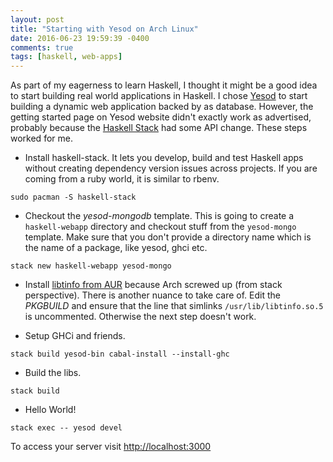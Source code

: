 ```yaml
---
layout: post
title: "Starting with Yesod on Arch Linux"
date: 2016-06-23 19:59:39 -0400
comments: true
tags: [haskell, web-apps]
---
```

As part of my eagerness to learn Haskell, I thought it might be a good idea to start building real world applications in Haskell. I chose
[Yesod](http://www.yesodweb.com/) to start building a dynamic web application backed by as database. However, the getting started page on
Yesod website didn't exactly work as advertised, probably because the [Haskell Stack](http://docs.haskellstack.org/en/stable/README/)
had some API change. These steps worked for me.

* Install haskell-stack. It lets you develop, build and test Haskell apps without creating dependency version issues across projects.
If you are coming from a ruby world, it is similar to rbenv.


`sudo pacman -S haskell-stack`


* Checkout the *yesod-mongodb* template. This is going to create a `haskell-webapp` directory and checkout stuff from the `yesod-mongo` template.
Make sure that you don't provide a directory name which is the name of a package, like yesod, ghci etc.

`stack new haskell-webapp yesod-mongo`

* Install [libtinfo from AUR](https://aur.archlinux.org/packages/libtinfo/) because Arch screwed up (from stack perspective). There is
another nuance to take care of. Edit the *PKGBUILD* and ensure that the line that simlinks `/usr/lib/libtinfo.so.5` is uncommented. Otherwise
the next step doesn't work.

* Setup GHCi and friends.

`stack build yesod-bin cabal-install --install-ghc`

* Build the libs.

`stack build`

* Hello World!

`stack exec -- yesod devel`

To access your server visit [http://localhost:3000](http://localhost:3000)
